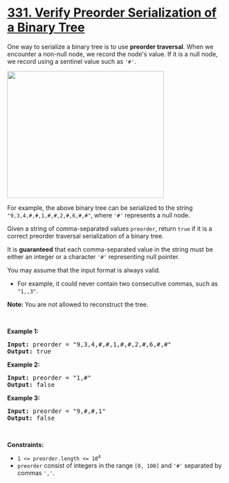 
# [331. Verify Preorder Serialization of a Binary Tree](https://leetcode.com/problems/verify-preorder-serialization-of-a-binary-tree/description/)
<div class="xFUwe" data-track-load="description_content"><p>One way to serialize a binary tree is to use <strong>preorder traversal</strong>. When we encounter a non-null node, we record the node's value. If it is a null node, we record using a sentinel value such as <code>'#'</code>.</p>
<img alt="" src="https://assets.leetcode.com/uploads/2021/03/12/pre-tree.jpg" style="width: 362px; height: 293px;">
<p>For example, the above binary tree can be serialized to the string <code>"9,3,4,#,#,1,#,#,2,#,6,#,#"</code>, where <code>'#'</code> represents a null node.</p>

<p>Given a string of comma-separated values <code>preorder</code>, return <code>true</code> if it is a correct preorder traversal serialization of a binary tree.</p>

<p>It is <strong>guaranteed</strong> that each comma-separated value in the string must be either an integer or a character <code>'#'</code> representing null pointer.</p>

<p>You may assume that the input format is always valid.</p>

<ul>
	<li>For example, it could never contain two consecutive commas, such as <code>"1,,3"</code>.</li>
</ul>

<p><strong>Note:&nbsp;</strong>You are not allowed to reconstruct the tree.</p>

<p>&nbsp;</p>
<p><strong class="example">Example 1:</strong></p>
<pre><strong>Input:</strong> preorder = "9,3,4,#,#,1,#,#,2,#,6,#,#"
<strong>Output:</strong> true
</pre><p><strong class="example">Example 2:</strong></p>
<pre><strong>Input:</strong> preorder = "1,#"
<strong>Output:</strong> false
</pre><p><strong class="example">Example 3:</strong></p>
<pre><strong>Input:</strong> preorder = "9,#,#,1"
<strong>Output:</strong> false
</pre>
<p>&nbsp;</p>
<p><strong>Constraints:</strong></p>

<ul>
	<li><code>1 &lt;= preorder.length &lt;= 10<sup>4</sup></code></li>
	<li><code>preorder</code> consist of integers in the range <code>[0, 100]</code> and <code>'#'</code> separated by commas <code>','</code>.</li>
</ul>
</div>